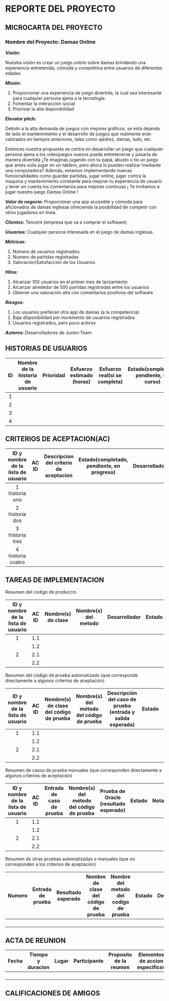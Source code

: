 # REPORTE DEL PROYECTO
## MICROCARTA DEL PROYECTO

### Nombre del Proyecto: Damas Online

***Visión:***  

Nuestra visión es crear un juego online sobre damas brindando una experiencia entretenida, cómoda y competitiva entre usuarios de diferentes edades 

***Misión:***
1) Proporcionar una experiencia de juego divertida, la cual sea interesante para cualquier persona ajena a la tecnología.
2) Fomentar la interacción social
3) Priorizar la alta disponibilidad


**Elevator pitch:**

Debido a la alta demanda de juegos con mejores gráficos, se esta dejando de lado el mantenimiento y el desarrollo de juegos que realmente eran valorados en tiempos anteriores, tales como ajedrez, damas, ludo, etc. 

Entonces nuestra propuesta se centra en desarrollar un juego que cualquier persona ajena a los videojuegos nuevos pueda entretenerse y pasarla de manera divertida ¿Te imaginas jugando con tu papá, abuelo o tio un juego que antes solía jugar en un tablero, pero ahora lo pueden realizar mediante una computadora? Además, estamos implementando nuevas funcionalidades como guardar partidas, jugar online, jugar contra la maquina y mantenimiento constante para mejorar tu experiencia de usuario y tener en cuenta los comentarios para mejores continuas ¡ Te invitamos a jugar nuestro juego Damas Online !

***Valor de negocio:*** Proporcionar una app accesible y cómoda para aficionados de damas inglesas ofreciendo la posibilidad de competir con otros jugadores en línea. 

***Clientes:*** Tencent (empresa que va a comprar el software) 

***Usuarios:*** Cualquier persona interesada en el juego de damas inglesas. 

***Métricas:***  
1) Número de usuarios registrados 
2) Numero de partidas registradas 
3) Valoración/Satisfacción de los Usuarios 

 

***Hitos:***  
1) Alcanzar 100 usuarios en el primer mes de lanzamiento 
2) Alcanzar alrededor de 500 partidas registradas entre los usuarios 
3) Obtener una valoración alta con comentarios positivos del software  

 
***Riesgos:***  
1) Los usuarios prefieran otra app de damas (a la competencia) 
2) Baja disponibilidad por incremento de usuarios registrados 
3) Usuarios registrados, pero poco activos  

***Autores:*** Desarrolladores de Junior-Team 

## HISTORIAS DE USUARIOS

| ID | Nombre de la  historia de usuario | Prioridad | Esfuerzo estimado (horas) | Esfuerzo real(si  se completa) | Estado(completado, pendiente, en curso) | Desarrollador |
|:--:|:---------------------------------:|:---------:|:-------------------------:|:------------------------------:|:---------------------------------------:|:-------------:|
|  1 |                                   |           |                           |                                |                                         |               |
|  2 |                                   |           |                           |                                |                                         |               |
|  3 |                                   |           |                           |                                |                                         |               |
|  4 |                                   |           |                           |                                |                                         |               |

## CRITERIOS DE ACEPTACION(AC)

| ID y nombre de la lista de usuario | AC  ID | Descripcion del criterio de aceptacion | Estado(completado, pendiente, en progreso) | Desarrollador |
|:----------------------------------:|:------:|:--------------------------------------:|:------------------------------------------:|:-------------:|
|           1 historia uno           |        |                                        |                                            |               |
|           2 historia dos           |        |                                        |                                            |               |
|           3 historia tres          |        |                                        |                                            |               |
|          4 historia cuatro         |        |                                        |                                            |               |


## TAREAS DE IMPLEMENTACION
Resumen del codigo de produccin.

| ID y nombre de la lista de usuario | AC  ID | Nombre(s) de clase | Nombre(s) del metodo | Desarrollador | Estado | Notas(op cional) |
|:----------------------------------:|:------:|:------------------:|:--------------------:|:-------------:|--------|------------------|
|                  1                 |   1.1  |                    |                      |               |        |                  |
|                                    |   1.2  |                    |                      |               |        |                  |
|                  2                 |   2.1  |                    |                      |               |        |                  |
|                                    |   2.2  |                    |                      |               |        |                  |

Resumen del código de prueba automatizado (que corresponde directamente a algunos criterios de aceptación)

| ID y nombre de la lista de usuario | AC  ID | Nombre(s) de clase del  código de prueba | Nombre(s) del método del  código de prueba | Descripción del caso de prueba (entrada y salida esperada) | Estado | Desarrollador |
|:----------------------------------:|:------:|:----------------------------------------:|:------------------------------------------:|:----------------------------------------------------------:|--------|---------------|
|                  1                 |   1.1  |                                          |                                            |                                                            |        |               |
|                                    |   1.2  |                                          |                                            |                                                            |        |               |
|                  2                 |   2.1  |                                          |                                            |                                                            |        |               |
|                                    |   2.2  |                                          |                                            |                                                            |        |               |

Resumen de casos de prueba manuales (que corresponden directamente a algunos criterios de aceptación)

| ID y nombre de la lista de usuario | AC  ID | Entrada de caso de prueba | Nombre(s) del método del  código de prueba | Prueba de Oracle (resultado esperado) | Estado | Notas | Desarrollador |
|:----------------------------------:|:------:|:-------------------------:|:------------------------------------------:|:-------------------------------------:|--------|-------|---------------|
|                  1                 |   1.1  |                           |                                            |                                       |        |       |               |
|                                    |   1.2  |                           |                                            |                                       |        |       |               |
|                  2                 |   2.1  |                           |                                            |                                       |        |       |               |
|                                    |   2.2  |                           |                                            |                                       |        |       |               |

Resumen de otras pruebas automatizadas o manuales (que no corresponden a los criterios de aceptación)

| Numero | Entrada de prueba | Resultado esperado | Nombre de clase del  código de prueba | Nombre del metodo del codigo de prueba | Estado | Desarrollador |
|:------:|:-----------------:|:------------------:|:-------------------------------------:|:--------------------------------------:|--------|---------------|
|        |                   |                    |                                       |                                        |        |               |
|        |                   |                    |                                       |                                        |        |               |
|        |                   |                    |                                       |                                        |        |               |
|        |                   |                    |                                       |                                        |        |               |

## ACTA DE REUNION

| Fecha | Tiempo y duracion | Lugar | Participante | Proposito de la reunion | Elementos de accion especificos |
|:-----:|:-----------------:|:-----:|:------------:|:-----------------------:|---------------------------------|
|       |                   |       |              |                         |                                 |
|       |                   |       |              |                         |                                 |
|       |                   |       |              |                         |                                 |
|       |                   |       |              |                         |                                 |

## CALIFICACIONES DE AMIGOS

